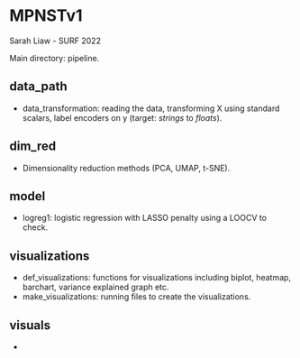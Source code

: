 # MPNSTv1
Sarah Liaw - SURF 2022

Main directory: pipeline.

data_path
- 
- data_transformation: reading the data, transforming X using standard scalars, label
encoders on y (target: *strings* to *floats*).

dim_red
- 
- Dimensionality reduction methods (PCA, UMAP, t-SNE).

model
- 
- logreg1: logistic regression with LASSO penalty using a LOOCV to check.

visualizations
- 
- def_visualizations: functions for visualizations including biplot, heatmap, barchart, variance explained graph etc.
- make_visualizations: running files to create the visualizations.

visuals
- 
- 